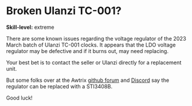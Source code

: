 # Broken Ulanzi TC-001?

**Skill-level:** extreme

There are some known issues regarding the voltage regulator of the 2023 March batch of Ulanzi TC-001 clocks.  It appears that the LDO voltage regulator may be defective and if it burns out, may need replacing.

Your best bet is to contact the seller or Ulanzi directly for a replacement unit.

But some folks over at the Awtrix [github forum](https://github.com/Blueforcer/awtrix-light/issues/67) and [Discord](https://discord.com/channels/546407049148366859/1096822468737511574/1101222937501126778) say the regulator can be replaced with a STI3408B.

Good luck!

